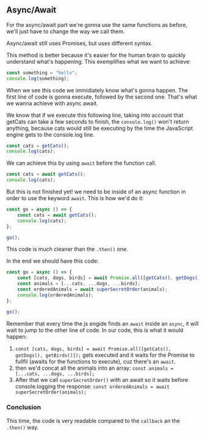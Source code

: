 ## Async/Await

For the async/await part we're gonna use the same functions as before, we'll just have to change the way we call them.

Async/await still uses Promises, but uses different syntax.

This method is better because it's easier for the human brain to quickly understand what's happening. This exemplifies what we want to achieve:

```js
const something = "hello";
console.log(something);
```

When we see this code we immidiately know what's gonna happen. The first line of code is gonna execute, followed by the second one. That's what we wanna achieve with async await.

We know that if we execute this following line, taking into account that getCats can take a few seconds to finish, the `console.log()` won't return anything, because cats would still be executing by the time the JavaScript engine gets to the console.log line.

```js
const cats = getCats();
console.log(cats);
```

We can achieve this by using `await` before the function call.

```js
const cats = await getCats();
console.log(cats);
```

But this is not finished yet! we need to be inside of an async function in order to use the keyword `await`. This is how we'd do it:

```js
const go = async () => {
    const cats = await getCats();
    console.log(cats);
};

go();
```

This code is much cleaner than the `.then()` one.

In the end we should have this code:

```js
const go = async () => {
    const [cats, dogs, birds] = await Promise.all([getCats(), getDogs(), getBirds()]);
    const animals = [...cats, ...dogs, ...birds];
    const orderedAnimals = await superSecretOrder(animals);
    console.log(orderedAnimals);
};

go();
```

Remember that every time the js engide finds an `await` inside an `async`, it will wait to jump to the other line of code. In our code, this is what it would happen:

1. `const [cats, dogs, birds] = await Promise.all([getCats(), getDogs(), getBirds()]);` gets executed and it waits for the Promise to fullfil (awaits for the functions to execute), cuz there's an `await`.
2. then we'd concat all the animals into an array: `const animals = [...cats, ...dogs, ...birds];`
3. After that we call `superSecretOrder()` with an await so it waits before console.logging the response: `const orderedAnimals = await superSecretOrder(animals);`

### Conclusion
This time, the code is very readable compared to the `callback` an the `.then()` way.